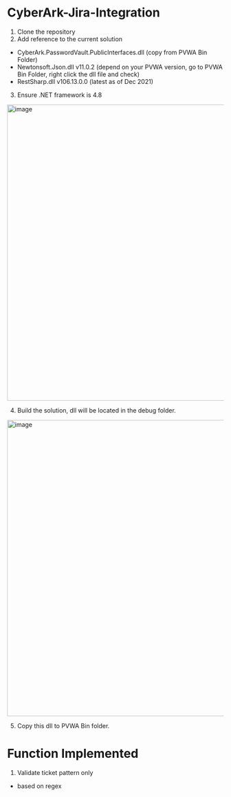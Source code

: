 # CyberArk-Jira-Integration

1. Clone the repository
2. Add reference to the current solution
  - CyberArk.PasswordVault.PublicInterfaces.dll (copy from PVWA Bin Folder)
  - Newtonsoft.Json.dll v11.0.2 (depend on your PVWA version, go to PVWA Bin Folder, right click the dll file and check)
  - RestSharp.dll v106.13.0.0 (latest as of Dec 2021)
3. Ensure .NET framework is 4.8
<img width="689" alt="image" src="https://user-images.githubusercontent.com/71132168/231620765-5416c5af-1105-4db6-a632-c778766a8571.png">

4. Build the solution, dll will be located in the debug folder.
<img width="689" alt="image" src="https://user-images.githubusercontent.com/71132168/231620876-fccf8045-225f-431f-951d-ee4f8601d758.png">


5. Copy this dll to PVWA Bin folder.

# Function Implemented
1. Validate ticket pattern only
  - based on regex












